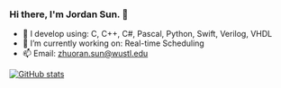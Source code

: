 ### Hi there, I'm Jordan Sun. 👋

- 🌲 I develop using: C, C++, C#, Pascal, Python, Swift, Verilog, VHDL 
- 🌱 I’m currently working on: Real-time Scheduling
- 📫 Email: zhuoran.sun@wustl.edu

[![GitHub stats](https://github-readme-stats.vercel.app/api?username=Jordan-Sun&show_icons=true&theme=synthwave)](https://github.com/anuraghazra/github-readme-stats)
